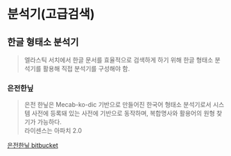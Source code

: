 # 분석기(고급검색)

## 한글 형태소 분석기
> 엘라스틱 서치에서 한글 문서를 효율적으로 검색하게 하기 위해 한글 형태소 분석기를 활용해 직접 분석기를 구성해야 함.  

### 은전한닢
> 은전 한닢은 Mecab-ko-dic 기반으로 만들어진 한국어 형태소 분석기로서 시스템 사전에 등록돼 있는 사전에 기반으로 동작하며, 복합명사와 활용어의 원형 찾기가 가능하다.  
> 라이센스는 아파치 2.0

[은전한닢 bitbucket](https://bitbucket.org/eunjeon/seunjeon/src/master/elasticsearch/)
